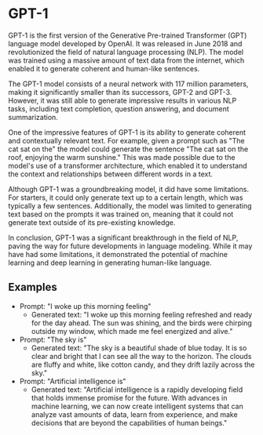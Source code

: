 # GPT-1

GPT-1 is the first version of the Generative Pre-trained Transformer (GPT) language model developed by OpenAI. It was released in June 2018 and revolutionized the field of natural language processing (NLP). The model was trained using a massive amount of text data from the internet, which enabled it to generate coherent and human-like sentences.

The GPT-1 model consists of a neural network with 117 million parameters, making it significantly smaller than its successors, GPT-2 and GPT-3. However, it was still able to generate impressive results in various NLP tasks, including text completion, question answering, and document summarization.

One of the impressive features of GPT-1 is its ability to generate coherent and contextually relevant text. For example, given a prompt such as "The cat sat on the" the model could generate the sentence "The cat sat on the roof, enjoying the warm sunshine." This was made possible due to the model's use of a transformer architecture, which enabled it to understand the context and relationships between different words in a text.

Although GPT-1 was a groundbreaking model, it did have some limitations. For starters, it could only generate text up to a certain length, which was typically a few sentences. Additionally, the model was limited to generating text based on the prompts it was trained on, meaning that it could not generate text outside of its pre-existing knowledge.

In conclusion, GPT-1 was a significant breakthrough in the field of NLP, paving the way for future developments in language modeling. While it may have had some limitations, it demonstrated the potential of machine learning and deep learning in generating human-like language.

## Examples

* Prompt: "I woke up this morning feeling"
  * Generated text: "I woke up this morning feeling refreshed and ready for the day ahead. The sun was shining, and the birds were chirping outside my window, which made me feel energized and alive."
* Prompt: "The sky is"
  * Generated text: "The sky is a beautiful shade of blue today. It is so clear and bright that I can see all the way to the horizon. The clouds are fluffy and white, like cotton candy, and they drift lazily across the sky."
* Prompt: "Artificial intelligence is"
  * Generated text: "Artificial intelligence is a rapidly developing field that holds immense promise for the future. With advances in machine learning, we can now create intelligent systems that can analyze vast amounts of data, learn from experience, and make decisions that are beyond the capabilities of human beings."
